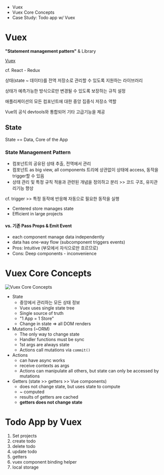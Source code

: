 * Vuex
* Vuex Core Concepts
* Case Study: Todo app w/ Vuex



# Vuex

**"Statement management pattern"** & Library

[Vuex](https://vuex.vuejs.org)

cf. React - Redux

상태(state ~ 데이터)를 전역 저장소로 관리할 수 있도록 지원하는 라이브러리

상태가 예측가능한 방식으로만 변경될 수 있도록 보장하는 규칙 설정

애플리케이션의 모든 컴포넌트에 대한 중앙 집중식 저장소 역할

Vue의 공식 devtools와 통합되어 기타 고급기능을 제공



## State

State == Data, Core of the App

### State Management Pattern

* 컴포넌트의 공유된 상태 추출, 전역에서 관리
* 컴포넌트 as big view, all components 트리에 상관없이 상태에 access, 동작을 trigger할 수 있음
* 상태 관리 및 특정 규칙 적용과 관련된 개념을 정의하고 분리 >> 코드 구조, 유지관리기능 향상

cf. trigger >> 특정 동작에 반응해 자동으로 필요한 동작을 실행





* Centered store manages state
* Efficient in large projects

#### vs. 기존 Pass Props & Emit Event

* each component manage data independently
* data has one-way flow (subcomponent triggers events)
* Pros: Intuitive (부모에서 자식으로만 흐르므로)
* Cons: Deep components - inconvenience



# Vuex Core Concepts

![Vuex Core Concepts](https://vuex.vuejs.org/vuex.png)

* State
  * 중앙에서 관리하는 모든 상태 정보
  * Vuex uses single state tree
  * Single source of truth
  * "1 App = 1 Store"
  * Change in state => all DOM renders
* Mutations (~ORM)
  * The only way to change state
  * Handler functions must be sync
  * 1st args are always state
  * Actions call mutations via `commit()`
* Actions
  * can have async works
  * receive contexts as args
  * Actions can manipulate all others, but state can only be accessed by mutations
* Getters (state >> getters >> Vue components)
  * does not change state, but uses state to compute
  * ~ computed
  * results of getters are cached
  * **getters does not change state**



# Todo App by Vuex

1. Set projects
2. create todo
3. delete todo
4. update todo
5. getters
6. vuex component binding helper
7. local storage









